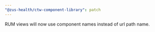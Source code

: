 ```yaml
---
"@zus-health/ctw-component-library": patch
---
```


RUM views will now use component names instead of url path name.
